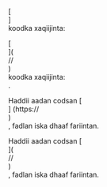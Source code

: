 [<br host>]<br action>koodka xaqiijinta:<br code>

[<br host>](<br protocol>//<br host>)<br action>koodka xaqiijinta:<br code>.

Haddii aadan codsan [<br host>] (https://<br host>)<br action>, fadlan iska dhaaf fariintan.

Haddii aadan codsan [<br host>](<br protocol>//<br host>)<br action>, fadlan iska dhaaf fariintan.
